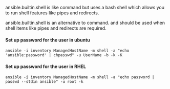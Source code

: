 ansible.builtin.shell is like command but uses a bash shell which allows you to run shell features like pipes and redirects.

ansible.builtin.shell is an alternative to command. and should be used when shell items like pipes and redirects are required.


#### Set up password for the user in ubuntu
```
ansible -i inventory ManagedHostName -m shell -a "echo 'ansible:password' | chpasswd" -u UserName -b -k -K
```

#### Set up password for the user in RHEL
```
ansible -i inventory ManagedHostName -m shell -a "echo password | passwd --stdin ansible" -u root -k
```
